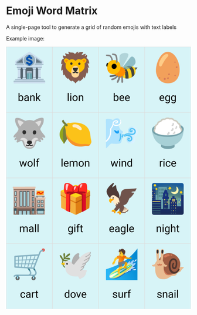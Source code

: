# Emoji Word Matrix

A single-page tool to generate a grid of random emojis with text labels

Example image:

![Example image](img/example_word_grid_4x4.png)